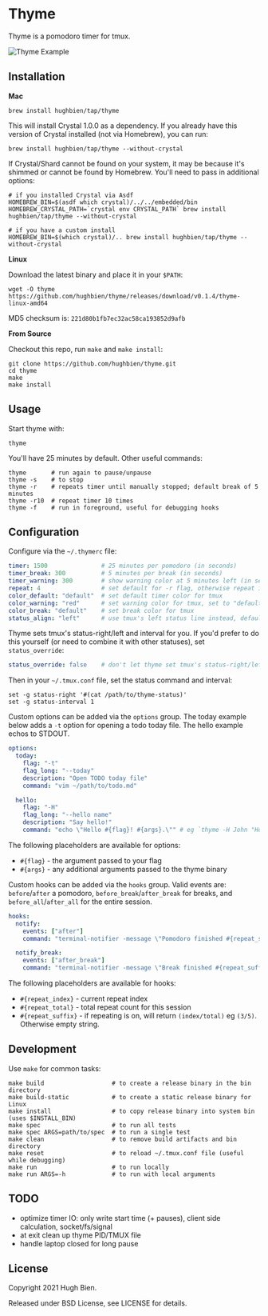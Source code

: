# Thyme

Thyme is a pomodoro timer for tmux.

![Thyme Example](asset/thyme.gif)

## Installation

**Mac**

```
brew install hughbien/tap/thyme
```

This will install Crystal 1.0.0 as a dependency. If you already have this version of Crystal
installed (not via Homebrew), you can run:

```
brew install hughbien/tap/thyme --without-crystal
```

If Crystal/Shard cannot be found on your system, it may be because it's shimmed or cannot be found
by Homebrew. You'll need to pass in additional options:

```
# if you installed Crystal via Asdf
HOMEBREW_BIN=$(asdf which crystal)/../../embedded/bin HOMEBREW_CRYSTAL_PATH=`crystal env CRYSTAL_PATH` brew install hughbien/tap/thyme --without-crystal

# if you have a custom install
HOMEBREW_BIN=$(which crystal)/.. brew install hughbien/tap/thyme --without-crystal
```

**Linux**

Download the latest binary and place it in your `$PATH`:

```
wget -O thyme https://github.com/hughbien/thyme/releases/download/v0.1.4/thyme-linux-amd64
```

MD5 checksum is: `221d80b1fb7ec32ac58ca193852d9afb`

**From Source**

Checkout this repo, run `make` and `make install`:

```
git clone https://github.com/hughbien/thyme.git
cd thyme
make
make install
```

## Usage

Start thyme with:

```
thyme
```

You'll have 25 minutes by default. Other useful commands:

```
thyme       # run again to pause/unpause
thyme -s    # to stop
thyme -r    # repeats timer until manually stopped; default break of 5 minutes
thyme -r10  # repeat timer 10 times
thyme -f    # run in foreground, useful for debugging hooks
```

## Configuration

Configure via the `~/.thymerc` file:

```yaml
timer: 1500               # 25 minutes per pomodoro (in seconds)
timer_break: 300          # 5 minutes per break (in seconds)
timer_warning: 300        # show warning color at 5 minutes left (in seconds)
repeat: 4                 # set default for -r flag, otherwise repeat indefinitely
color_default: "default"  # set default timer color for tmux
color_warning: "red"      # set warning color for tmux, set to "default" to disable
color_break: "default"    # set break color for tmux
status_align: "left"      # use tmux's left status line instead, defaults to "right"
```

Thyme sets tmux's status-right/left and interval for you. If you'd prefer to do this yourself (or
need to combine it with other statuses), set `status_override`:

```yaml
status_override: false    # don't let thyme set tmux's status-right/left/interval
```

Then in your `~/.tmux.conf` file, set the status command and interval:

```
set -g status-right '#(cat /path/to/thyme-status)'
set -g status-interval 1
```

Custom options can be added via the `options` group. The today example below adds a `-t` option
for opening a todo today file. The hello example echos to STDOUT.

```yaml
options:
  today:
    flag: "-t"
    flag_long: "--today"
    description: "Open TODO today file"
    command: "vim ~/path/to/todo.md"

  hello:
    flag: "-H"
    flag_long: "--hello name"
    description: "Say hello!"
    command: "echo \"Hello #{flag}! #{args}.\"" # eg `thyme -H John "How are you?"`
```

The following placeholders are available for options:

* `#{flag}` - the argument passed to your flag
* `#{args}` - any additional arguments passed to the thyme binary

Custom hooks can be added via the `hooks` group. Valid events are: `before`/`after` a pomodoro,
`before_break`/`after_break` for breaks, and `before_all`/`after_all` for the entire session.

```yaml
hooks:
  notify:
    events: ["after"]
    command: "terminal-notifier -message \"Pomodoro finished #{repeat_suffix}\" -title \"thyme\""

  notify_break:
    events: ["after_break"]
    command: "terminal-notifier -message \"Break finished #{repeat_suffix}\" -title \"thyme\""
```

The following placeholders are available for hooks:

* `#{repeat_index}` - current repeat index
* `#{repeat_total}` - total repeat count for this session
* `#{repeat_suffix}` - if repeating is on, will return `(index/total)` eg `(3/5)`. Otherwise empty string.

## Development

Use `make` for common tasks:

```
make build                   # to create a release binary in the bin directory
make build-static            # to create a static release binary for Linux
make install                 # to copy release binary into system bin (uses $INSTALL_BIN)
make spec                    # to run all tests
make spec ARGS=path/to/spec  # to run a single test
make clean                   # to remove build artifacts and bin directory
make reset                   # to reload ~/.tmux.conf file (useful while debugging)
make run                     # to run locally
make run ARGS=-h             # to run with local arguments
```

## TODO

* optimize timer IO: only write start time (+ pauses), client side calculation, socket/fs/signal
* at exit clean up thyme PID/TMUX file
* handle laptop closed for long pause

## License

Copyright 2021 Hugh Bien.

Released under BSD License, see LICENSE for details.
